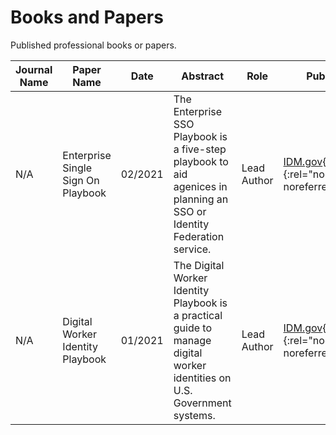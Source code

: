 # Books and Papers

Published professional books or papers.

| Journal Name    | Paper Name       | Date | Abstract          | Role  | Publishehd Link |
| --------------- | ---------------- | ---- | ----------------- | ----- | --------------- |
| N/A | Enterprise Single Sign On Playbook | 02/2021 | The Enterprise SSO Playbook is a five-step playbook to aid agenices in planning an SSO or Identity Federation service. | Lead Author | [IDM.gov](https://playbooks.idmanagement.gov/playbooks/){:target="_blank"}{:rel="noopener noreferrer"} |
| N/A | Digital Worker Identity Playbook | 01/2021 | The Digital Worker Identity Playbook is a practical guide to manage digital worker identities on U.S. Government systems. | Lead Author | [IDM.gov](https://playbooks.idmanagement.gov/playbooks/){:target="_blank"}{:rel="noopener noreferrer"} |

